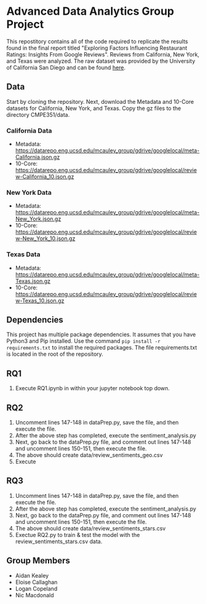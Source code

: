 # Advanced Data Analytics Group Project

This repostitory contains all of the code required to replicate the results found in the final report titled "Exploring Factors Influencing Restaurant Ratings: Insights From Google Reviews". Reviews from California, New York, and Texas were analyzed. The raw dataset was provided by the University of California San Diego and can be found [here](https://datarepo.eng.ucsd.edu/mcauley_group/gdrive/googlelocal).

## Data
Start by cloning the repository. Next, download the Metadata and 10-Core datasets for California, New York, and Texas. Copy the gz files to the directory CMPE351/data.

### California Data
* Metadata: https://datarepo.eng.ucsd.edu/mcauley_group/gdrive/googlelocal/meta-California.json.gz
* 10-Core: https://datarepo.eng.ucsd.edu/mcauley_group/gdrive/googlelocal/review-California_10.json.gz

### New York Data
* Metadata: https://datarepo.eng.ucsd.edu/mcauley_group/gdrive/googlelocal/meta-New_York.json.gz
* 10-Core: https://datarepo.eng.ucsd.edu/mcauley_group/gdrive/googlelocal/review-New_York_10.json.gz

### Texas Data
* Metadata: https://datarepo.eng.ucsd.edu/mcauley_group/gdrive/googlelocal/meta-Texas.json.gz
* 10-Core: https://datarepo.eng.ucsd.edu/mcauley_group/gdrive/googlelocal/review-Texas_10.json.gz

## Dependencies
This project has multiple package dependencies. It assumes that you have Python3 and Pip installed. Use the command `pip install -r requirements.txt` to install the required packages. The file requirements.txt is located in the root of the repository.

## RQ1

1. Execute RQ1.ipynb in within your jupyter notebook top down.

## RQ2

1. Uncomment lines 147-148 in dataPrep.py, save the file, and then execute the file.
2. After the above step has completed, execute the sentiment_analysis.py
3. Next, go back to the dataPrep.py file, and comment out lines 147-148 and uncomment lines 150-151, then execute the file.
4. The above should create data/review_sentiments_geo.csv
5. Execute 

## RQ3

1. Uncomment lines 147-148 in dataPrep.py, save the file, and then execute the file.
2. After the above step has completed, execute the sentiment_analysis.py
3. Next, go back to the dataPrep.py file, and comment out lines 147-148 and uncomment lines 150-151, then execute the file.
4. The above should create data/review_sentiments_stars.csv
5. Exectue RQ2.py to train & test the model with the review_sentiments_stars.csv data.

## Group Members
* Aidan Kealey
* Eloise Callaghan
* Logan Copeland
* Nic Macdonald
